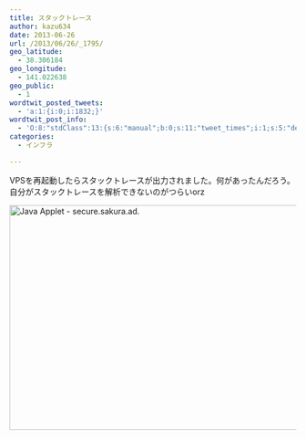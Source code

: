 ```yaml
---
title: スタックトレース
author: kazu634
date: 2013-06-26
url: /2013/06/26/_1795/
geo_latitude:
  - 38.306184
geo_longitude:
  - 141.022638
geo_public:
  - 1
wordtwit_posted_tweets:
  - 'a:1:{i:0;i:1832;}'
wordtwit_post_info:
  - 'O:8:"stdClass":13:{s:6:"manual";b:0;s:11:"tweet_times";i:1;s:5:"delay";i:0;s:7:"enabled";i:1;s:10:"separation";s:2:"60";s:7:"version";s:3:"3.7";s:14:"tweet_template";b:0;s:6:"status";i:2;s:6:"result";a:0:{}s:13:"tweet_counter";i:2;s:13:"tweet_log_ids";a:1:{i:0;i:1832;}s:9:"hash_tags";a:0:{}s:8:"accounts";a:1:{i:0;s:7:"kazu634";}}'
categories:
  - インフラ

---
```

<div class="entry-content">
<p>
    VPSを再起動したらスタックトレースが出力されました。何があったんだろう。自分がスタックトレースを解析できないのがつらいorz
</p>
  
<p>
<img src="http://farm6.staticflickr.com/5330/9141697505_cd043255e7_z.jpg" width="640" height="394" alt="Java Applet - secure.sakura.ad." />
</p>
</div>